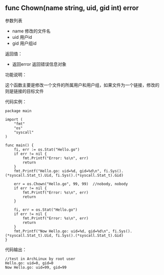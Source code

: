 ## func Chown(name string, uid, gid int) error

参数列表

- name 修改的文件名
- uid  用户id
- gid  用户组id

返回值：

- 返回error 返回错误信息对象

功能说明：

这个函数主要是修改一个文件的所属用户和用户组，如果文件为一个链接，修改的则是链接的目标文件

代码实例：

    package main

    import (
        "fmt"
        "os"
        "syscall"
    )

    func main() {
        fi, err := os.Stat("Hello.go")
        if err != nil {
            fmt.Printf("Error: %s\n", err)
            return
        }
        fmt.Printf("Hello.go: uid=%d, gid=%d\n", fi.Sys().(*syscall.Stat_t).Uid, fi.Sys().(*syscall.Stat_t).Gid)

        err = os.Chown("Hello.go", 99, 99)  //nobody, nobody
        if err != nil {
            fmt.Printf("Error: %s\n", err)
            return
        }

        fi, err = os.Stat("Hello.go")
        if err != nil {
            fmt.Printf("Error: %s\n", err)
            return
        }
        fmt.Printf("Now Hello.go: uid=%d, gid=%d\n", fi.Sys().(*syscall.Stat_t).Uid, fi.Sys().(*syscall.Stat_t).Gid)
    }

代码输出：

    //test in ArchLinux by root user
    Hello.go: uid=0, gid=0
    Now Hello.go: uid=99, gid=99
